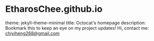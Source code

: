 # EtharosChee.github.io
theme: jekyll-theme-minimal
title: Octocat's homepage
description: Bookmark this to keep an eye on my project updates!
Hi, contact me: chiyiheng268@gmail.com
